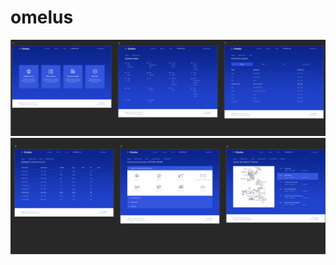# omelus
![alt text](https://github.com/webmanana/omelus/blob/master/preview.png)
![alt text](https://github.com/webmanana/omelus/blob/master/preview1.png)
